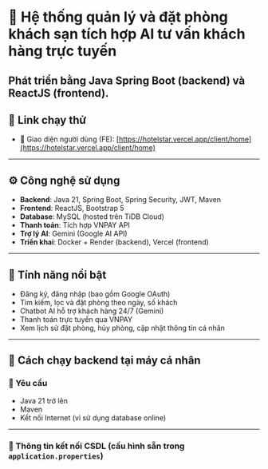 # 🏨 Hệ thống quản lý và đặt phòng khách sạn tích hợp AI tư vấn khách hàng trực tuyến

Phát triển bằng **Java Spring Boot** (backend) và **ReactJS** (frontend).
---

## 🚀 Link chạy thử

- 🔗 Giao diện người dùng (FE): [https://hotelstar.vercel.app/client/home](https://hotelstar.vercel.app/client/home)
---

## ⚙️ Công nghệ sử dụng

- **Backend**: Java 21, Spring Boot, Spring Security, JWT, Maven
- **Frontend**: ReactJS, Bootstrap 5
- **Database**: MySQL (hosted trên TiDB Cloud)
- **Thanh toán**: Tích hợp VNPAY API
- **Trợ lý AI**: Gemini (Google AI API)
- **Triển khai**: Docker + Render (backend), Vercel (frontend)

---

## 🌟 Tính năng nổi bật

- Đăng ký, đăng nhập (bao gồm Google OAuth)
- Tìm kiếm, lọc và đặt phòng theo ngày, số khách
- Chatbot AI hỗ trợ khách hàng 24/7 (Gemini)
- Thanh toán trực tuyến qua VNPAY
- Xem lịch sử đặt phòng, hủy phòng, cập nhật thông tin cá nhân

---

## 🧪 Cách chạy backend tại máy cá nhân

### 🔧 Yêu cầu

- Java 21 trở lên  
- Maven  
- Kết nối Internet (vì sử dụng database online)

---

### 📁 Thông tin kết nối CSDL (cấu hình sẵn trong `application.properties`)
